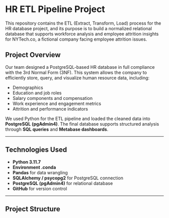 # HR ETL Pipeline Project

This repository contains the ETL (Extract, Transform, Load) process for the HR database project, and its purpose is to build a normalized relational database that supports workforce analysis and employee attrition insights for NYTech.co, a fictional company facing employee attrition issues.

## Project Overview

Our team designed a PostgreSQL-based HR database in full compliance with the 3rd Normal Form (3NF). This system allows the company to efficiently store, query, and visualize human resource data, including:

- Demographics
- Education and job roles
- Salary components and compensation
- Work experience and engagement metrics
- Attrition and performance indicators

We used Python for the ETL pipeline and loaded the cleaned data into **PostgreSQL (pgAdmin4)**. The final database supports structured analysis through **SQL queries** and **Metabase dashboards**.

---

## Technologies Used

- **Python 3.11.7**
- **Environment .conda**
- **Pandas** for data wrangling
- **SQLAlchemy / psycopg2** for PostgreSQL connection
- **PostgreSQL (pgAdmin4)** for relational database
- **GitHub** for version control

---

## Project Structure

